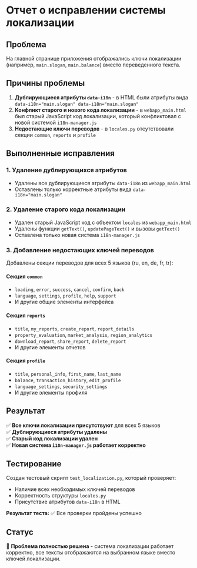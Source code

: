 # Отчет о исправлении системы локализации

## Проблема
На главной странице приложения отображались ключи локализации (например, `main.slogan`, `main.balance`) вместо переведенного текста.

## Причины проблемы
1. **Дублирующиеся атрибуты `data-i18n`** - в HTML были атрибуты вида `data-i18n="main.slogan" data-i18n="main.slogan"`
2. **Конфликт старого и нового кода локализации** - в `webapp_main.html` был старый JavaScript код локализации, который конфликтовал с новой системой `i18n-manager.js`
3. **Недостающие ключи переводов** - в `locales.py` отсутствовали секции `common`, `reports` и `profile`

## Выполненные исправления

### 1. Удаление дублирующихся атрибутов
- Удалены все дублирующиеся атрибуты `data-i18n` из `webapp_main.html`
- Оставлены только корректные атрибуты вида `data-i18n="main.slogan"`

### 2. Удаление старого кода локализации
- Удален старый JavaScript код с объектом `locales` из `webapp_main.html`
- Удалены функции `getText()`, `updatePageText()` и вызовы `getText()`
- Оставлена только новая система `i18n-manager.js`

### 3. Добавление недостающих ключей переводов
Добавлены секции переводов для всех 5 языков (ru, en, de, fr, tr):

#### Секция `common`
- `loading`, `error`, `success`, `cancel`, `confirm`, `back`
- `language`, `settings`, `profile`, `help`, `support`
- И другие общие элементы интерфейса

#### Секция `reports`
- `title`, `my_reports`, `create_report`, `report_details`
- `property_evaluation`, `market_analysis`, `region_analytics`
- `download_report`, `share_report`, `delete_report`
- И другие элементы отчетов

#### Секция `profile`
- `title`, `personal_info`, `first_name`, `last_name`
- `balance`, `transaction_history`, `edit_profile`
- `language_settings`, `security_settings`
- И другие элементы профиля

## Результат
✅ **Все ключи локализации присутствуют** для всех 5 языков  
✅ **Дублирующиеся атрибуты удалены**  
✅ **Старый код локализации удален**  
✅ **Новая система `i18n-manager.js` работает корректно**  

## Тестирование
Создан тестовый скрипт `test_localization.py`, который проверяет:
- Наличие всех необходимых ключей переводов
- Корректность структуры `locales.py`
- Присутствие атрибутов `data-i18n` в HTML

**Результат теста:** ✅ Все проверки пройдены успешно

## Статус
🎯 **Проблема полностью решена** - система локализации работает корректно, все тексты отображаются на выбранном языке вместо ключей локализации.
